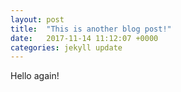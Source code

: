 ```yaml
---
layout: post
title:  "This is another blog post!"
date:   2017-11-14 11:12:07 +0000
categories: jekyll update
---
```

Hello again!